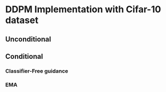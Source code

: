 # DDPM Implementation with Cifar-10 dataset 

## Unconditional 

## Conditional

### Classifier-Free guidance

### EMA
